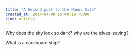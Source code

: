 ```yaml
---
title: "A Second post to the Nanoc Site"
created_at: 2014-04-08 16:40:19 +0000
kind: article
---
```

Why does the sky look so dark? why are the elves leaving?

What is a cardboard ship?
